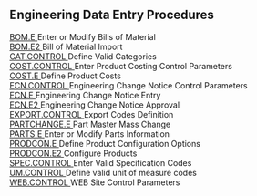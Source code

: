 ##  Engineering Data Entry Procedures

<PageHeader />

[ BOM.E ](../../../rover/AP-OVERVIEW/AP-ENTRY/AP-E/AP-E-2/INV-CONTROL/INV-CONTROL-1/COST-P2/COST-P1/COST-E/BOM-E) Enter or Modify Bills of Material   
[ BOM.E2 ](BOM-E2/README.md) Bill of Material Import   
[ CAT.CONTROL ](../../../rover/AP-OVERVIEW/AP-ENTRY/AP-E/AP-E-1/MSHIP-E/MSHIP-E-2/Parts-E/PARTS-E-2/CAT-CONTROL) Define Valid Categories   
[ COST.CONTROL ](../../../rover/AP-OVERVIEW/AP-ENTRY/AP-E/CHECKS-E/AP-CONTROL/GLCHART-E/GLCHART-E-1/GLCHART-R2/COST-CONTROL) Enter Product Costing Control Parameters   
[ COST.E ](../../../rover/AP-OVERVIEW/AP-ENTRY/AP-E/AP-E-2/INV-CONTROL/INV-CONTROL-1/COST-P2/COST-P1/COST-E) Define Product Costs   
[ ECN.CONTROL ](../../../rover/AP-OVERVIEW/AP-ENTRY/AP-E/AP-E-2/INV-CONTROL/INV-CONTROL-1/COST-P2/COST-P1/COST-E/BOM-E/ECN-E/ECN-E-1/ECN-CONTROL) Engineering Change Notice Control Parameters   
[ ECN.E ](../../../rover/AP-OVERVIEW/AP-ENTRY/AP-E/AP-E-2/INV-CONTROL/INV-CONTROL-1/COST-P2/COST-P1/COST-E/BOM-E/ECN-E) Engineering Change Notice Entry   
[ ECN.E2 ](../../../rover/AP-OVERVIEW/AP-ENTRY/AP-E/AP-E-2/INV-CONTROL/INV-CONTROL-1/COST-P2/COST-P1/COST-E/BOM-E/ECN-E/ECN-E-1/ECN-CONTROL/ECN-CONTROL-1/ECN-E2) Engineering Change Notice Approval   
[ EXPORT.CONTROL ](../../../rover/AP-OVERVIEW/AP-ENTRY/AP-E/AP-E-1/CURRENCY-CONTROL/SO-E/SO-E-9/EXPORT-CONTROL) Export Codes Definition   
[ PARTCHANGE.E ](PARTCHANGE-E/README.md) Part Master Mass Change   
[ PARTS.E ](../../../rover/AP-OVERVIEW/AP-ENTRY/ACCT-CONTROL/ACCT-CONTROL-1/ar-e/PARTS-E) Enter or Modify Parts Information   
[ PRODCON.E ](PRODCON-E/README.md) Define Product Configuration Options   
[ PRODCON.E2 ](PRODCON-E2/README.md) Configure Products   
[ SPEC.CONTROL ](../../../rover/AP-OVERVIEW/AP-ENTRY/AP-E/AP-E-1/MSHIP-E/MSHIP-E-2/Parts-E/PARTS-E-1/SPEC-CONTROL) Enter Valid Specification Codes   
[ UM.CONTROL ](../../../rover/AP-OVERVIEW/AP-ENTRY/AP-E/AP-E-1/MSHIP-E/MSHIP-E-2/Parts-E/PARTS-E-1/UM-CONTROL) Define valid unit of measure codes   
[ WEB.CONTROL ](../../../rover/AP-OVERVIEW/AP-ENTRY/AP-E/AP-E-1/MSHIP-E/MSHIP-E-2/Parts-E/PARTS-E-7/WEB-CONTROL) WEB Site Control Parameters   
  
<badge text= "Version 8.10.57" vertical="middle" />

<PageFooter />